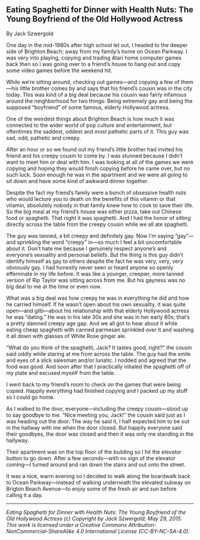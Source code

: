 ## Eating Spaghetti for Dinner with Health Nuts: The Young Boyfriend of the Old Hollywood Actress

By Jack Szwergold

One day in the mid-1980s after high school let out, I headed to the deeper side of Brighton Beach; away from my family’s home on Ocean Parkway. I was very into playing, copying and trading Atari home computer games back then so I was going over to a friend’s house to hang out and copy some video games before the weekend hit.

While we’re sitting around, checking out games—and copying a few of them—his little brother comes by and says that his friend’s cousin was in the city today. This was kind of a big deal because his cousin was fairly infamous around the neighborhood for two things: Being extremely gay and being the supposed “boyfriend” of some famous, elderly Hollywood actress.

One of the weirdest things about Brighton Beach is how much it was connected to the wider world of pop culture and entertainment, but oftentimes the saddest, oddest and most pathetic parts of it. This guy was sad, odd, pathetic and creepy.

After an hour or so we found out my friend’s little brother had invited his friend and his creepy cousin to come by. I was stunned because I didn’t want to meet him or deal with him. I was looking at all of the games we were copying and hoping they would finish copying before he came over, but no such luck. Soon enough he was in the apartment and we were all going to sit down and have some kind of awkward dinner together.

Despite the fact my friend’s family were a bunch of obsessive health nuts who would lecture you to death on the benefits of this vitamin or that vitamin, absolutely nobody in that family knew how to cook to save their life. So the big meal at my friend’s house was either pizza, take out Chinese food or spaghetti. That night it was spaghetti. And I had the honor of sitting directly across the table from the creepy cousin while we all ate spaghetti.

The guy was tanned, a bit creepy and definitely gay. Now I’m saying “gay”—and sprinkling the word “creepy” in—so much I feel a bit uncomfortable about it. Don’t hate me because I genuinely respect anyone’s and everyone’s sexuality and personal beliefs. But the thing is this guy didn’t identify himself as gay to others despite the fact he was very, very, very obviously gay. I had honestly never seen or heard anyone so openly effeminate in my life before. It was like a younger, creepier, more tanned version of Rip Taylor was sitting across from me. But his gayness was no big deal to me at the time or even now.

What was a big deal was how creepy he was in everything he did and how he carried himself. If he wasn’t open about his own sexuality, it was quite open—and glib—about his relationship with that elderly Hollywood actress he was “dating.” He was in his late 30s and she was in her early 80s; that’s a pretty damned creepy age gap. And we all got to hear about it while eating cheap spaghetti with canned parmesan sprinkled over it and washing it all down with glasses of White Rose ginger ale.

“What do you think of the spaghetti, Jack? It tastes good, right?” the cousin said oddly while staring at me from across the table. The guy had the smile and eyes of a slick salesman and/or lunatic. I nodded and agreed that the food was good. And soon after that I practically inhaled the spaghetti off of my plate and excused myself from the table.

I went back to my friend’s room to check on the games that were being copied. Happily everything had finished copying and I packed up my stuff so I could go home.

As I walked to the door, everyone—including the creepy cousin—stood up to say goodbye to me. “Nice meeting you, Jack!” the cousin said just as I was heading out the door. The way he said it, I half expected him to be out in the hallway with me when the door closed. But happily everyone said their goodbyes, the door was closed and then it was only me standing in the hallyway.

Their apartment was on the top floor of the building so I hit the elevator button to go down. After a few seconds—with no sign of the elevator coming—I turned around and ran down the stairs and out onto the street.

It was a nice, warm evening so I decided to walk along the boardwalk back to Ocean Parkway—instead of walking underneath the elevated subway on Brigton Beach Avenue—to enjoy some of the fresh air and sun before calling it a day.

***

*Eating Spaghetti for Dinner with Health Nuts: The Young Boyfriend of the Old Hollywood Actress (c) Copyright by Jack Szwergold; May 29, 2015. This work is licensed under a Creative Commons Attribution-NonCommercial-ShareAlike 4.0 International License (CC-BY-NC-SA-4.0).*
